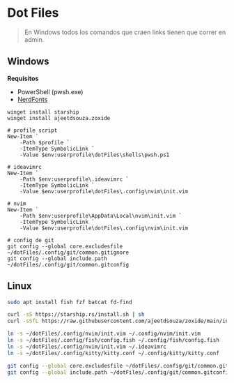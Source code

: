 # Dot Files
> En Windows todos los comandos que craen links tienen que correr en admin.

## Windows
**Requisitos**
- PowerShell (pwsh.exe)
 - [NerdFonts](https://www.nerdfonts.com/font-downloads)

```pwsh
winget install starship
winget install ajeetdsouza.zoxide

# profile script
New-Item `
	-Path $profile `
	-ItemType SymbolicLink `
	-Value $env:userprofile\dotFiles\shells\pwsh.ps1

# ideavimrc
New-Item `
	-Path $env:userprofile\.ideavimrc `
	-ItemType SymbolicLink `
	-Value $env:userprofile\dotFiles\.config\nvim\init.vim

# nvim
New-Item `
	-Path $env:userprofile\AppData\Local\nvim\init.vim `
	-ItemType SymbolicLink `
	-Value $env:userprofile\dotFiles\.config\nvim\init.vim

# config de git
git config --global core.excludesfile ~/dotFiles/.config/git/common.gitignore
git config --global include.path ~/dotFiles/.config/git/common.gitconfig
```

## Linux
```bash
sudo apt install fish fzf batcat fd-find

curl -sS https://starship.rs/install.sh | sh
curl -sSfL https://raw.githubusercontent.com/ajeetdsouza/zoxide/main/install.sh | sh

ln -s ~/dotFiles/.config/nvim/init.vim ~/.config/nvim/init.vim
ln -s ~/dotFiles/.config/fish/config.fish ~/.config/fish/config.fish
ln -s ~/dotFiles/.config/nvim/init.vim ~/.ideavimrc
ln -s ~/dotFiles/.config/kitty/kitty.conf ~/.config/kitty/kitty.conf

git config --global core.excludesfile ~/dotFiles/.config/git/common.gitignore
git config --global include.path ~/dotFiles/.config/git/common.gitconfig


```
